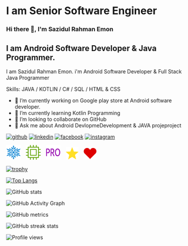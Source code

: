 <h1> I am Senior Software Engineer </h1>
  

### Hi there 👋, I'm Sazidul Rahman Emon

## I am Android Software Developer & Java Programmer.


I am Sazidul Rahman Emon. i'm Android Software Developer & Full Stack
Java Programmer

Skills: JAVA / KOTLIN / C# / SQL / HTML & CSS

- 🔭 I’m currently working on Google play store at Android software developer. 
- 🌱 I’m currently learning Kotlin Programming  
- 👯 I’m looking to collaborate on GitHub  
- 💬 Ask me about Android DevlopmeDevelopment & JAVA projeproject  


[<img src='https://cdn.jsdelivr.net/npm/simple-icons@3.0.1/icons/github.svg' alt='github' height='40'>](https://github.com/sazidulcse)  [<img src='https://cdn.jsdelivr.net/npm/simple-icons@3.0.1/icons/linkedin.svg' alt='linkedin' height='40'>](https://www.linkedin.com/in/sazidul-rahman-317096217/)  [<img src='https://cdn.jsdelivr.net/npm/simple-icons@3.0.1/icons/facebook.svg' alt='facebook' height='40'>](https://www.facebook.com/sazidulcse)  [<img src='https://cdn.jsdelivr.net/npm/simple-icons@3.0.1/icons/instagram.svg' alt='instagram' height='40'>](https://www.instagram.com/sazidul.cse/)  

<a href='https://archiveprogram.github.com/'><img src='https://raw.githubusercontent.com/acervenky/animated-github-badges/master/assets/acbadge.gif' width='40' height='40'></a> <a href='https://docs.github.com/en/developers'><img src='https://raw.githubusercontent.com/acervenky/animated-github-badges/master/assets/devbadge.gif' width='40' height='40'></a> <a href='https://github.com/pricing'><img src='https://raw.githubusercontent.com/acervenky/animated-github-badges/master/assets/pro.gif' width='40' height='40'></a> <a href='https://stars.github.com/'><img src='https://raw.githubusercontent.com/acervenky/animated-github-badges/master/assets/starbadge.gif' width='35' height='35'></a> <a href='https://docs.github.com/en/github/supporting-the-open-source-community-with-github-sponsors'><img src='https://raw.githubusercontent.com/acervenky/animated-github-badges/master/assets/sponsorbadge.gif' width='35' height='35'></a> 

[![trophy](https://github-profile-trophy.vercel.app/?username=sazidulcse)](https://github.com/ryo-ma/github-profile-trophy)

[![Top Langs](https://github-readme-stats.vercel.app/api/top-langs/?username=sazidulcse)](https://github.com/anuraghazra/github-readme-stats)

![GitHub stats](https://github-readme-stats.vercel.app/api?username=sazidulcse&show_icons=true&count_private=true)  

![GitHub Activity Graph](https://activity-graph.herokuapp.com/graph?username=sazidulcse)  

![GitHub metrics](https://metrics.lecoq.io/sazidulcse)  

![GitHub streak stats](https://github-readme-streak-stats.herokuapp.com/?user=sazidulcse)  

![Profile views](https://gpvc.arturio.dev/sazidulcse)  
